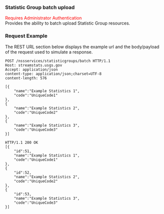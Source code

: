 ### Statistic Group batch upload
<span style="color:red">Requires Administrator Authentication</span>  
Provides the ability to batch upload Statistic Group resources.

### Request Example
The REST URL section below displays the example url and the body/payload of the request used to simulate a response.

```
POST /nssservices/statisticgroups/batch HTTP/1.1
Host: streamstats.usgs.gov
Accept: application/json
content-type: application/json;charset=UTF-8
content-length: 576

[{
    "name":"Example Statistics 1",
    "code":"UniqueCode1"
},
{
    "name":"Example Statistics 2",
    "code":"UniqueCode2"
},
{
    "name":"Example Statistics 3",
    "code":"UniqueCode3"
}]
```

```
HTTP/1.1 200 OK
[{
	"id":51,
    "name":"Example Statistics 1",
    "code":"UniqueCode1"
},
{
	"id":52,
    "name":"Example Statistics 2",
    "code":"UniqueCode2"
},
{
	"id":53,
    "name":"Example Statistics 3",
    "code":"UniqueCode3"
}]
```